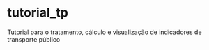 # tutorial_tp
Tutorial para o tratamento, cálculo e visualização de indicadores de transporte público
